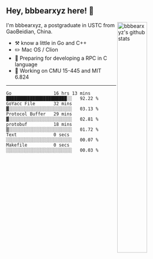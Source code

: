 ## Hey, bbbearxyz here! :wave:

<img align="right" alt="bbbearxyz's github stats" width="40%" src="https://github-readme-stats.vercel.app/api?username=bbbearxyz&show_icons=true">

I'm bbbearxyz, a postgraduate in USTC from GaoBeidian, China.

-   :hammer_and_pick:    know a little in Go and C++
-   :pencil2: Mac OS / Clion
-   :seedling: Preparing for developing a RPC in C language 
-   :thinking: Working on CMU 15-445 and MIT 6.824
---
<!--START_SECTION:waka-->

```text
Go                16 hrs 13 mins  ███████████████████████░░   92.22 %
GoYacc File       32 mins         ▓░░░░░░░░░░░░░░░░░░░░░░░░   03.13 %
Protocol Buffer   29 mins         ▓░░░░░░░░░░░░░░░░░░░░░░░░   02.81 %
protobuf          18 mins         ▒░░░░░░░░░░░░░░░░░░░░░░░░   01.72 %
Text              0 secs          ░░░░░░░░░░░░░░░░░░░░░░░░░   00.07 %
Makefile          0 secs          ░░░░░░░░░░░░░░░░░░░░░░░░░   00.03 %
```

<!--END_SECTION:waka-->
